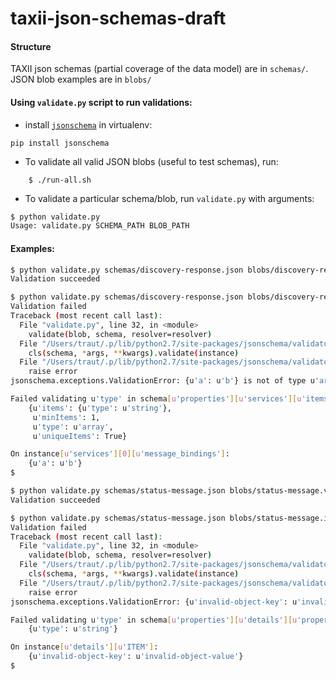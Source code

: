 # taxii-json-schemas-draft

#### Structure

TAXII json schemas (partial coverage of the data model) are in `schemas/`. JSON blob examples are in `blobs/`


#### Using `validate.py` script to run validations:


- install [`jsonschema`](https://pypi.python.org/pypi/jsonschema) in virtualenv:

```
pip install jsonschema
```

- To validate all valid JSON blobs (useful to test schemas), run:
```
    $ ./run-all.sh
```

- To validate a particular schema/blob, run `validate.py` with arguments:

```bash
$ python validate.py
Usage: validate.py SCHEMA_PATH BLOB_PATH
```

#### Examples:
```bash
$ python validate.py schemas/discovery-response.json blobs/discovery-response.valid.json
Validation succeeded

$ python validate.py schemas/discovery-response.json blobs/discovery-response.invalid.json
Validation failed
Traceback (most recent call last):
  File "validate.py", line 32, in <module>
    validate(blob, schema, resolver=resolver)
  File "/Users/traut/.p/lib/python2.7/site-packages/jsonschema/validators.py", line 428, in validate
    cls(schema, *args, **kwargs).validate(instance)
  File "/Users/traut/.p/lib/python2.7/site-packages/jsonschema/validators.py", line 117, in validate
    raise error
jsonschema.exceptions.ValidationError: {u'a': u'b'} is not of type u'array'

Failed validating u'type' in schema[u'properties'][u'services'][u'items'][u'properties'][u'message_bindings']:
    {u'items': {u'type': u'string'},
     u'minItems': 1,
     u'type': u'array',
     u'uniqueItems': True}

On instance[u'services'][0][u'message_bindings']:
    {u'a': u'b'}
$
```

```bash
$ python validate.py schemas/status-message.json blobs/status-message.valid.json
Validation succeeded

$ python validate.py schemas/status-message.json blobs/status-message.invalid.json
Validation failed
Traceback (most recent call last):
  File "validate.py", line 32, in <module>
    validate(blob, schema, resolver=resolver)
  File "/Users/traut/.p/lib/python2.7/site-packages/jsonschema/validators.py", line 428, in validate
    cls(schema, *args, **kwargs).validate(instance)
  File "/Users/traut/.p/lib/python2.7/site-packages/jsonschema/validators.py", line 117, in validate
    raise error
jsonschema.exceptions.ValidationError: {u'invalid-object-key': u'invalid-object-value'} is not of type u'string'

Failed validating u'type' in schema[u'properties'][u'details'][u'properties'][u'ITEM']:
    {u'type': u'string'}

On instance[u'details'][u'ITEM']:
    {u'invalid-object-key': u'invalid-object-value'}
$
```

